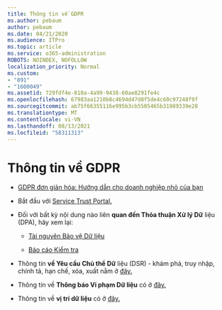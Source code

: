 ```yaml
---
title: Thông tin về GDPR
ms.author: pebaum
author: pebaum
ms.date: 04/21/2020
ms.audience: ITPro
ms.topic: article
ms.service: o365-administration
ROBOTS: NOINDEX, NOFOLLOW
localization_priority: Normal
ms.custom:
- "891"
- "1600049"
ms.assetid: 729fdf4e-810a-4a99-9438-60ae8291fe4c
ms.openlocfilehash: 67983aa1210b8c4694d47d8f5de4c60c97248f9f
ms.sourcegitcommit: ab75f66355116e995b3cb5505465b31989339e28
ms.translationtype: MT
ms.contentlocale: vi-VN
ms.lasthandoff: 08/13/2021
ms.locfileid: "58311313"
---
```

# <a name="information-about-gdpr"></a>Thông tin về GDPR

- [GDPR đơn giản hóa: Hướng dẫn cho doanh nghiệp nhỏ của bạn](https://docs.microsoft.com/microsoft-365/admin/security-and-compliance/gdpr-compliance)

- Bắt đầu với [Service Trust Portal.](https://servicetrust.microsoft.com/ViewPage/GDPRGetStarted)

- Đối với bất kỳ nội dung nào liên **quan đến Thỏa thuận Xử lý Dữ** liệu (DPA), hãy xem lại:

  - [Tài nguyên Bảo vệ Dữ liệu](https://servicetrust.microsoft.com/ViewPage/TrustDocuments)

  - [Báo cáo Kiểm tra](https://servicetrust.microsoft.com/ViewPage/MSComplianceGuide)

- Thông tin **về Yêu cầu Chủ thể Dữ** liệu (DSR) - khám phá, truy nhập, chính tả, hạn chế, xóa, xuất nằm ở [đây.](https://docs.microsoft.com/microsoft-365/compliance/gdpr-dsr-office365)

- Thông tin về **Thông báo Vi phạm Dữ liệu** có ở [đây.](https://servicetrust.microsoft.com/ViewPage/GDPRBreach)

- Thông tin về **vị trí dữ liệu** có ở [đây.](https://products.office.com/where-is-your-data-located?ms.officeurl=datamaps&amp;geo=All#All)
